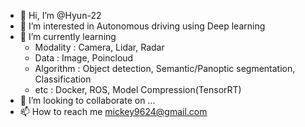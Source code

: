 - 👋 Hi, I’m @Hyun-22
- 👀 I’m interested in Autonomous driving using Deep learning
- 🌱 I’m currently learning
  - Modality : Camera, Lidar, Radar
  - Data : Image, Poincloud
  - Algorithm : Object detection, Semantic/Panoptic segmentation, Classification
  - etc : Docker, ROS, Model Compression(TensorRT)
- 💞️ I’m looking to collaborate on ...
- 📫 How to reach me mickey9624@gmail.com

<!---
Hyun-22/Hyun-22 is a ✨ special ✨ repository because its `README.md` (this file) appears on your GitHub profile.
You can click the Preview link to take a look at your changes.
--->
